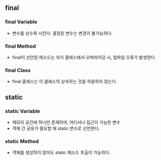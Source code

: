 ## final
### final Variable
- 변수를 상수화 시킨다. 결정된 변수는 변경이 불가능하다.

### final Method
- final이 선언된 메소드는 자식 클래스에서 오버라이딩 시, 컴파일 오류가 발생한다.

### final Class
- final 클래스는 이 클래스의 상속하는 것을 하용하지 않는다.

## static
### static Variable
- 메모리 공간에 하나만 존재하며, 어디서나 접근이 가능한 변수
- 객체 간 공유가 필요할 때 static 변수로 선언한다.

### static Method
- 객체를 생성하지 않아도 static 메소드 호출이 가능하다.
